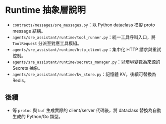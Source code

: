 
# Runtime 抽象層說明

- `contracts/messages/sre_messages.py`：以 Python dataclass 模擬 proto message 結構。
- `agents/sre_assistant/runtime/tool_runner.py`：統一工具呼叫入口，將 `ToolRequest` 分派至對應工具模組。
- `agents/sre_assistant/runtime/http_client.py`：集中化 HTTP 請求與重試控制。
- `agents/sre_assistant/runtime/secrets_manager.py`：以環境變數為來源的 Secrets 抽象。
- `agents/sre_assistant/runtime/kv_store.py`：記憶體 KV，後續可替換為 Redis。

## 後續
- 等 `protoc` 與 `buf` 生成實際的 client/server 代碼後，將 dataclass 替換為自動生成的 Python/Go 類型。
